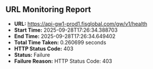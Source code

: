 ## URL Monitoring Report

- **URL:** https://api-gw1-prod1.fisglobal.com/gw/v1/health
- **Start Time:** 2025-09-28T17:26:34.388703
- **End Time:** 2025-09-28T17:26:34.649402
- **Total Time Taken:** 0.260699 seconds
- **HTTP Status Code:** 403
- **Status:** Failure
- **Failure Reason:** HTTP Status Code: 403
